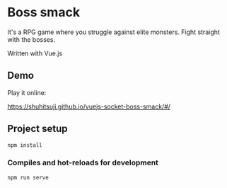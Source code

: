 # Boss smack
It's a RPG game where you struggle against elite monsters. Fight straight with the bosses.

Written with Vue.js

## Demo
Play it online:

https://shuhitsuji.github.io/vuejs-socket-boss-smack/#/

## Project setup
```
npm install
```

### Compiles and hot-reloads for development
```
npm run serve
```
